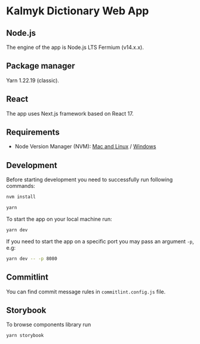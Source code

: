# Kalmyk Dictionary Web App

## Node.js

The engine of the app is Node.js LTS Fermium (v14.x.x).

## Package manager

Yarn 1.22.19 (classic).

## React

The app uses Next.js framework based on React 17.

## Requirements

- Node Version Manager (NVM): [Mac and Linux](https://github.com/nvm-sh/nvm) / [Windows](https://github.com/coreybutler/nvm-windows)

## Development

Before starting development you need to successfully run following commands:

```bash
nvm install
```

```bash
yarn
```

To start the app on your local machine run:

```bash
yarn dev
```

If you need to start the app on a specific port you may pass an argument `-p`, e.g:

```bash
yarn dev -- -p 8080
```

## Commitlint

You can find commit message rules in `commitlint.config.js` file.

## Storybook

To browse components library run

```bash
yarn storybook
```
